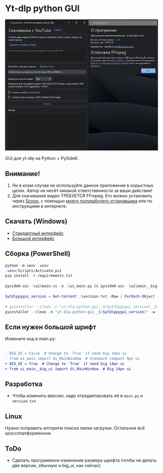 # Yt-dlp python GUI

![screenshot](readme_images/screenshot.png)

GUI для yt-dlp на Python + PySide6.

## Внимание!

1. Ни в коем случае не используйте данное приложение в корыстных целях. Автор не несёт никакой ответственности за ваши действия!
2. Для скачивания видео ТРЕБУЕТСЯ FFmpeg. Его можно установить через [Scoop](https://scoop.sh), с помощью [моего полурабочего установщика](https://github.com/SeryiBaran/ffmpeg_installer) или по инструкциям в интернете.

## Скачать (Windows)

- [Стандартный интерфейс](https://github.com/SeryiBaran/yt-dlp-python-gui/releases/latest/download/yt-dlp-python-gui.exe)
- [Большой интерфейс](https://github.com/SeryiBaran/yt-dlp-python-gui/releases/latest/download/yt-dlp-python-gui__big_ui.exe)

## Сборка (PowerShell)

```powershell
python -m venv .venv
.venv/Scripts/Activate.ps1
pip install -r requirements.txt

pyside6-uic .\ui\main.ui -o .\ui_main.py && pyside6-uic .\ui\main__big_ui.ui -o .\ui_main__big_ui.py && pyside6-uic .\ui\about.ui -o .\ui_about.py

$ytdlppygui_version = Get-Content .\version.txt -Raw | ForEach-Object { $_.TrimEnd() }

# pyinstaller --clean -n "yt-dlp-python-gui__$($ytdlppygui_version)__big_ui" -w -y -F -i="ui\icon.ico" --add-data="ui\icon.ico:ui" .\main.py
pyinstaller --clean -n "yt-dlp-python-gui__$($ytdlppygui_version)" -w -y -F -i="ui\icon.ico" --add-data="ui\icon.ico:ui" .\main.py
```

## Если нужен большой шрифт

Измените код в main.py:

```diff

- BIG_UI = False  # Change to `True` if need big 14px ui
- from ui_main import Ui_MainWindow  # Standard compact 9px ui
+ BIG_UI = True  # Change to `True` if need big 14px ui
+ from ui_main__big_ui import Ui_MainWindow  # Big 14px ui
```

## Разработка

- Чтобы изменить версию, надо отредактировать её в `main.py` и `version.txt`

## Linux

Нужно поправить алгоритм поиска папки загрузки. Остальное всё кроссплатформенное.

## ToDo

- Сделать программное изменение размера шрифта (чтобы не делать две версии, обычную и big_ui, как сейчас)
